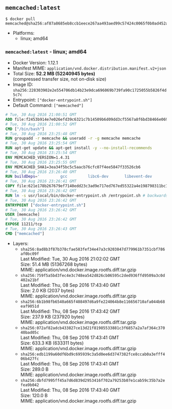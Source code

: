 ## `memcached:latest`

```console
$ docker pull memcached@sha256:af87a8685eb8ccb1eece267aa493aed99c57424c0065f0b0ad452a199ac72a0f
```

-	Platforms:
	-	linux; amd64

### `memcached:latest` - linux; amd64

-	Docker Version: 1.12.1
-	Manifest MIME: `application/vnd.docker.distribution.manifest.v2+json`
-	Total Size: **52.2 MB (52240945 bytes)**  
	(compressed transfer size, not on-disk size)
-	Image ID: `sha256:228303902e2e554706db14b23e9dca696069b739fa90c1725055b5826f4d5c7c`
-	Entrypoint: `["docker-entrypoint.sh"]`
-	Default Command: `["memcached"]`

```dockerfile
# Tue, 30 Aug 2016 21:00:51 GMT
ADD file:f2453b914e7e026efd39c6321c7b14509b6d09dd3cf5567a8f6bd38466e06954 in / 
# Tue, 30 Aug 2016 21:00:52 GMT
CMD ["/bin/bash"]
# Tue, 30 Aug 2016 23:25:48 GMT
RUN groupadd -r memcache && useradd -r -g memcache memcache
# Tue, 30 Aug 2016 23:25:54 GMT
RUN apt-get update && apt-get install -y --no-install-recommends 		libevent-2.0-5 	&& rm -rf /var/lib/apt/lists/*
# Tue, 30 Aug 2016 23:25:54 GMT
ENV MEMCACHED_VERSION=1.4.31
# Tue, 30 Aug 2016 23:25:55 GMT
ENV MEMCACHED_SHA1=3ea34f5bc5c5aacb76cfc07f4ee5847f33526cb6
# Tue, 30 Aug 2016 23:26:40 GMT
RUN buildDeps=' 		gcc 		libc6-dev 		libevent-dev 		make 		perl 		wget 	' 	&& set -x 	&& apt-get update && apt-get install -y $buildDeps --no-install-recommends 	&& rm -rf /var/lib/apt/lists/* 	&& wget -O memcached.tar.gz "http://memcached.org/files/memcached-$MEMCACHED_VERSION.tar.gz" 	&& echo "$MEMCACHED_SHA1  memcached.tar.gz" | sha1sum -c - 	&& mkdir -p /usr/src/memcached 	&& tar -xzf memcached.tar.gz -C /usr/src/memcached --strip-components=1 	&& rm memcached.tar.gz 	&& cd /usr/src/memcached 	&& ./configure 	&& make -j$(nproc) 	&& make install 	&& cd / && rm -rf /usr/src/memcached 	&& apt-get purge -y --auto-remove $buildDeps
# Tue, 30 Aug 2016 23:26:41 GMT
COPY file:621e178b267679ef7140edd23c3ad9e717ed767ed55322a4e198798311bc1d36 in /usr/local/bin/ 
# Tue, 30 Aug 2016 23:26:42 GMT
RUN ln -s usr/local/bin/docker-entrypoint.sh /entrypoint.sh # backwards compat
# Tue, 30 Aug 2016 23:26:42 GMT
ENTRYPOINT ["docker-entrypoint.sh"]
# Tue, 30 Aug 2016 23:26:42 GMT
USER [memcache]
# Tue, 30 Aug 2016 23:26:42 GMT
EXPOSE 11211/tcp
# Tue, 30 Aug 2016 23:26:43 GMT
CMD ["memcached"]
```

-	Layers:
	-	`sha256:8ad8b3f87b378cfae583fef34e47a3c9203847d779961b7351cbf786af0bc09f`  
		Last Modified: Tue, 30 Aug 2016 21:02:02 GMT  
		Size: 51.4 MB (51367268 bytes)  
		MIME: application/vnd.docker.image.rootfs.diff.tar.gzip
	-	`sha256:759f5a5bd3fec4e3c748ea542d826cb06595c2ded936ffd9509a3c0d402a21bf`  
		Last Modified: Thu, 08 Sep 2016 17:43:40 GMT  
		Size: 2.0 KB (2037 bytes)  
		MIME: application/vnd.docker.image.rootfs.diff.tar.gzip
	-	`sha256:6b1b98fb6540a665f408497d6a9fe224064b8e116656710afa044b68eaf9051d`  
		Last Modified: Thu, 08 Sep 2016 17:43:42 GMT  
		Size: 237.9 KB (237920 bytes)  
		MIME: application/vnd.docker.image.rootfs.diff.tar.gzip
	-	`sha256:072af82adcb433827ce13d21f81985533881c3f6857a2a7af364c37040bad05c`  
		Last Modified: Thu, 08 Sep 2016 17:43:41 GMT  
		Size: 633.3 KB (633311 bytes)  
		MIME: application/vnd.docker.image.rootfs.diff.tar.gzip
	-	`sha256:edb1199a60df6bd9c695939c3a5d0ee6d3747382fce8ccab0a3efff406b427fc`  
		Last Modified: Thu, 08 Sep 2016 17:43:41 GMT  
		Size: 289.0 B  
		MIME: application/vnd.docker.image.rootfs.diff.tar.gzip
	-	`sha256:dbfd7995ff45a7d6d839d2953416f702a79253b07e1cab59c35b7a2efea9b042`  
		Last Modified: Thu, 08 Sep 2016 17:43:40 GMT  
		Size: 120.0 B  
		MIME: application/vnd.docker.image.rootfs.diff.tar.gzip
